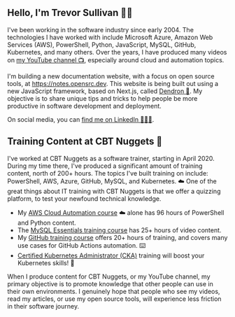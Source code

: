 ## Hello, I'm Trevor Sullivan 👋🏻

I've been working in the software industry since early 2004.
The technologies I have worked with include Microsoft Azure, Amazon Web Services (AWS), PowerShell, Python, JavaScript, MySQL, GitHub, Kubernetes, and many others. 
Over the years, I have produced many videos on [my YouTube channel 📺](https://youtube.com/trevorsullivan), especially around cloud and automation topics.

I'm building a new documentation website, with a focus on open source tools, at https://notes.opensrc.dev.
This website is being built out using a new JavaScript framework, based on Next.js, called [Dendron 🌱](https://dendron.so).
My objective is to share unique tips and tricks to help people be more productive in software development and deployment.

On social media, you can [find me on LinkedIn 👨🏻‍🚀](https://www.linkedin.com/in/trevor-sullivan-310000225/).

## Training Content at CBT Nuggets 🎥

I've worked at CBT Nuggets as a software trainer, starting in April 2020. 
During my time there, I've produced a significant amount of training content, north of 200+ hours.
The topics I've built training on include: PowerShell, AWS, Azure, GitHub, MySQL, and Kubernetes. ☁️
One of the great things about IT training with CBT Nuggets is that we offer a quizzing platform, to test your newfound technical knowledge.

- My [AWS Cloud Automation course](https://www.cbtnuggets.com/it-training/aws/cloud-automation) ☁️ alone has 96 hours of PowerShell and Python content.
- The [MySQL Essentials training course](https://www.cbtnuggets.com/it-training/programming-and-development/my-sql-essentials) has 25+ hours of video content.
- My [GitHub training course](https://www.cbtnuggets.com/it-training/programming-and-development/github) offers 20+ hours of training, and covers many use cases for GitHub Actions automation. ⌨️
- [Certified Kubernetes Administrator (CKA)](https://www.cbtnuggets.com/blog/cbt-nuggets/new-course-certified-kubernetes-administrator-cka) training will boost your Kubernetes skills! 🚢

When I produce content for CBT Nuggets, or my YouTube channel, my primary objective is to promote knowledge that other people can use in their own environments.
I genuinely hope that people who see my videos, read my articles, or use my open source tools, will experience less friction in their software journey.
